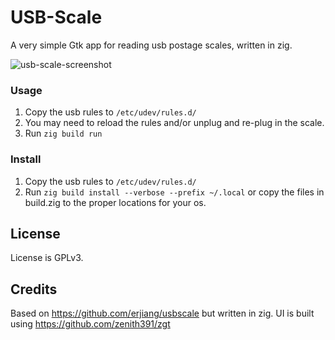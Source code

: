 # USB-Scale

A very simple Gtk app for reading usb postage scales, written in zig.


![usb-scale-screenshot](https://user-images.githubusercontent.com/380158/177672133-48b5aca2-3d60-4569-abc9-d956099203c8.png)



### Usage

1. Copy the usb rules to `/etc/udev/rules.d/`
2. You may need to reload the rules and/or unplug and re-plug in the scale.
2. Run `zig build run`

### Install

1. Copy the usb rules to `/etc/udev/rules.d/`
2. Run `zig build install --verbose --prefix ~/.local` or copy the files in build.zig
to the proper locations for your os.

## License

License is GPLv3.

## Credits

Based on https://github.com/erjiang/usbscale but written in zig.
UI is built using https://github.com/zenith391/zgt
